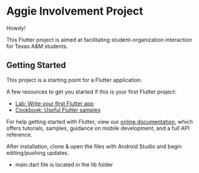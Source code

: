 # Aggie Involvement Project

Howdy!

This Flutter project is aimed at facilitating student-organization interaction for Texas A&M students.

## Getting Started

This project is a starting point for a Flutter application.

A few resources to get you started if this is your first Flutter project:

- [Lab: Write your first Flutter app](https://flutter.dev/docs/get-started/codelab)
- [Cookbook: Useful Flutter samples](https://flutter.dev/docs/cookbook)

For help getting started with Flutter, view our
[online documentation](https://flutter.dev/docs), which offers tutorials,
samples, guidance on mobile development, and a full API reference.

After installation, clone & open the files with Android Studio and begin editing/pushing updates.

- main.dart file is located in the lib folder
